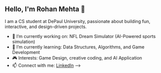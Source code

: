 ## Hello, I'm Rohan Mehta 👋
I am a CS student at DePaul University, passionate about building fun, interactive, and design-driven projects.

- 🔭 I’m currently working on: NFL Dream Simulator (AI-Powered sports simulation)
- 🌱 I’m currently learning: Data Structures, Algorithms, and Game Development
- 🎮 Interests: Game Design, creative coding, and AI Application
- 📫 Connect with me: [LinkedIn](https://www.linkedin.com/in/rohan-mehta-54b9b137a)
-->

